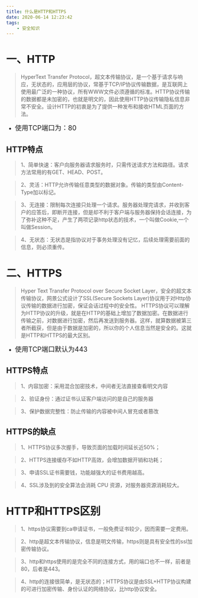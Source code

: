 ```yaml
---
title: 什么是HTTP和HTTPS
date: 2020-06-14 12:23:42
tags:
    - 安全知识
---
```


# 一、HTTP
>HyperText Transfer Protocol，超文本传输协议，是一个基于请求与响应，无状态的，应用层的协议，常基于TCP/IP协议传输数据，是互联网上使用最广泛的一种协议，所有WWW文件必须遵循的标准。HTTP协议传输的数据都是未加密的，也就是明文的，因此使用HTTP协议传输隐私信息非常不安全。设计HTTP的初衷是为了提供一种发布和接收HTML页面的方法。

<!--more-->

* <font size=4>使用TCP端口为：80</font>

## HTTP特点

>1、简单快速：客户向服务器请求服务时，只需传送请求方法和路径。请求方法常用的有GET、HEAD、POST。

>2、灵活：HTTP允许传输任意类型的数据对象。传输的类型由Content-Type加以标记。

>3、无连接：限制每次连接只处理一个请求。服务器处理完请求，并收到客户的应答后，即断开连接，但是却不利于客户端与服务器保持会话连接，为了弥补这种不足，产生了两项记录http状态的技术，一个叫做Cookie,一个叫做Session。

>4、无状态：无状态是指协议对于事务处理没有记忆，后续处理需要前面的信息，则必须重传。



# 二、HTTPS
>Hyper Text Transfer Protocol over Secure Socket Layer，安全的超文本传输协议，网景公式设计了SSL(Secure Sockets Layer)协议用于对Http协议传输的数据进行加密，保证会话过程中的安全性。
HTTPS协议可以理解为HTTP协议的升级，就是在HTTP的基础上增加了数据加密。在数据进行传输之前，对数据进行加密，然后再发送到服务器。这样，就算数据被第三者所截获，但是由于数据是加密的，所以你的个人信息当然是安全的。这就是HTTP和HTTPS的最大区别。

* <font size=4>使用TCP端口默认为443</font>

## HTTPS特点

>1、内容加密：采用混合加密技术，中间者无法直接查看明文内容

>2、验证身份：通过证书认证客户端访问的是自己的服务器

>3、保护数据完整性：防止传输的内容被中间人冒充或者篡改


## HTTPS的缺点
>1、HTTPS协议多次握手，导致页面的加载时间延长近50%；

>2、HTTPS连接缓存不如HTTP高效，会增加数据开销和功耗；

>3、申请SSL证书需要钱，功能越强大的证书费用越高。

>4、SSL涉及到的安全算法会消耗 CPU 资源，对服务器资源消耗较大。


# HTTP和HTTPS区别

>1、https协议需要到ca申请证书，一般免费证书较少，因而需要一定费用。

>2、http是超文本传输协议，信息是明文传输，https则是具有安全性的ssl加密传输协议。

>3、http和https使用的是完全不同的连接方式，用的端口也不一样，前者是80，后者是443。

>4、http的连接很简单，是无状态的；HTTPS协议是由SSL+HTTP协议构建的可进行加密传输、身份认证的网络协议，比http协议安全。


